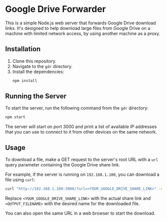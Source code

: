 # Google Drive Forwarder

This is a simple Node.js web server that forwards Google Drive download links. It's designed to help download large files from Google Drive on a machine with limited network access, by using another machine as a proxy.

## Installation

1.  Clone this repository.
2.  Navigate to the `gdr` directory.
3.  Install the dependencies:
    ```bash
    npm install
    ```

## Running the Server

To start the server, run the following command from the `gdr` directory:

```bash
npm start
```

The server will start on port 3000 and print a list of available IP addresses that you can use to connect to it from other devices on the same network.

## Usage

To download a file, make a GET request to the server's root URL with a `url` query parameter containing the Google Drive share link.

For example, if the server is running on `192.168.1.100`, you can download a file using `curl`:

```bash
curl "http://192.168.1.100:3000/?url=<YOUR_GOOGLE_DRIVE_SHARE_LINK>" -o <OUTPUT_FILENAME>
```

Replace `<YOUR_GOOGLE_DRIVE_SHARE_LINK>` with the actual share link and `<OUTPUT_FILENAME>` with the desired name for the downloaded file.

You can also open the same URL in a web browser to start the download.
